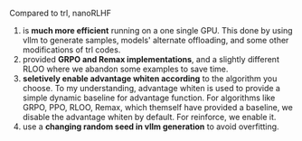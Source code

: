 Compared to trl, nanoRLHF

1. is **much more efficient** running on a one single GPU. This done by using vllm to generate samples, models' alternate offloading, and some other modifications of trl codes.
2. provided **GRPO and Remax implementations**, and a slightly different RLOO where we abandon some examples to save time.
3. **seletively enable advantage whiten according** to the algorithm you choose. To my understanding, advantage whiten is used to provide a simple dynamic baseline for advantage function. For algorithms like GRPO, PPO, RLOO, Remax, which themself have provided a baseline, we disable the advantage whiten by default. For reinforce, we enable it.
4. use a **changing random seed in vllm generation** to avoid overfitting.
